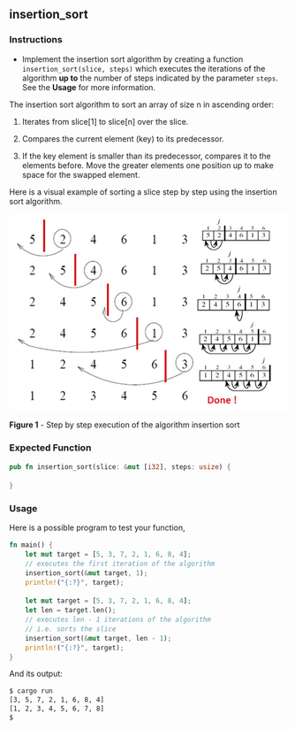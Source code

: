 ## insertion_sort

### Instructions

- Implement the insertion sort algorithm by creating a function `insertion_sort(slice, steps)` which executes the iterations of the algorithm **up to** the number of steps indicated by the parameter `steps`. See the **Usage** for more information.

The insertion sort algorithm to sort an array of size n in ascending order:

1. Iterates from slice[1] to slice[n] over the slice.

2. Compares the current element (key) to its predecessor.

3. If the key element is smaller than its predecessor, compares it to the elements before. Move the greater elements one position up to make space for the swapped element.

Here is a visual example of sorting a slice step by step using the insertion sort algorithm.

![image.png](Insertion-Sort-demo.png)

**Figure 1** - Step by step execution of the algorithm insertion sort

### Expected Function

```rust
pub fn insertion_sort(slice: &mut [i32], steps: usize) {

}
```

### Usage

Here is a possible program to test your function,

```rust
fn main() {
    let mut target = [5, 3, 7, 2, 1, 6, 8, 4];
    // executes the first iteration of the algorithm
    insertion_sort(&mut target, 1);
    println!("{:?}", target);

    let mut target = [5, 3, 7, 2, 1, 6, 8, 4];
    let len = target.len();
    // executes len - 1 iterations of the algorithm
    // i.e. sorts the slice
    insertion_sort(&mut target, len - 1);
    println!("{:?}", target);
}
```

And its output:

```console
$ cargo run
[3, 5, 7, 2, 1, 6, 8, 4]
[1, 2, 3, 4, 5, 6, 7, 8]
$
```
